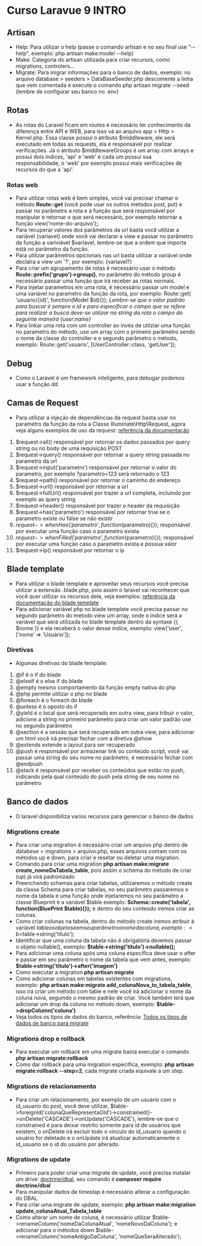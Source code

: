 <h1>Curso Laravue 9 INTRO</h1>

<h2>Artisan</h2>

- Help: Para utilizar o help (passe o comando artisan e no seu final use "--help", exemplo: php artisan make:model --help)
- Make: Categoria do artisan utilizada para criar recursos, como migrations, controlers...
- Migrate: Para migrar informações para o banco de dados, exemplo: no arquivo database > seeders > DataBaseSeeder.php descomente
a linha que vem comentada e execute o comando php artisan migrate --seed (lembre de configurar seu banco no .env)

<h2>Rotas</h2>

- As rotas do Laravel ficam em routes é necessário ter conhecimento da diferença entre API e WEB, para isso vá ao arquivo
app > Http > Kernel.php. Essa classe possui o atributo $middlleware, ele será executado em todas as requests, ela é 
responsável por realizar verificações. Já o atributo $middlewareGroups é um array com arrays e possui dois indices, 
'api' e 'web' e cada um possui sua responsabilidade, o 'web' por exemplo possui mais verificações de recursos do que a 'api'.

<h3>Rotas web</h3>

- Para utilizar rotas web é bem simples, você vai precisar chamar o método <b>Route::get</b> (você pode usar os outros metodos post, put) 
e passar no parâmetro a rota e a função que será responsável por manipular e retornar o que será necessário, 
por exemplo retornar a função view('nome-do-arquivo');.
- Para recuperar valores dos parâmetros da url basta você utilizar a variável {variavel} onde você vai declarar a view e passar no parâmetro
da função a variviável $variavel, lembre-se que a ordem que importa está no parâmetro da função.
- Para utilizar parâmetros opicionais nas url basta utilizar a variável onde declalra a view um '?', por exemplo: {variavel?}
- Para criar um agrupamento de rotas é necessário usar o método <b>Route::prefix('grupo')->group()</b>, no parâmetro do método group
é necessário passar uma função que irá receber as rotas normais.
- Para injetar parametros em uma rota, é necessário passar um model e uma variável no parametro da função da rota, por exemplo: Route::get(
'usuario/{id}', function(Model $id){}); *Lembre-se que o valor padrão para buscar é sempre o id e para especificar o campo que se refere para
realizar a busca deve-se utilizar na string da rota o campo da seguinte maneira {user:name}*
- Para linkar uma rota com um controller ao invés de utilziar uma função no parametro do método, use um array com o primeiro parâmetro sendo
o nome da classe do controller e o segundo parâmetro o método, exemplo: Route::get('usuario', [UserController::class, 'getUser']);

<h2>Debug</h2>

- Como o Laravel é um framework inteligente, para debugar podemos usar a função dd

<h2>Camas de Request</h2>

- Para utilizar a injeção de dependências da request basta usar no parametro da função da rota a Classe Illuminate\Http\Request, agora veja
alguns exemplos de uso da request: 
<a href="https://laravel.com/docs/9.x/requests" target="_blank">referência da documentação</a>
1. $request->all() responsável por retornar os dados passados por query string ou no body de uma requisição POST
2. $request->query() responsável por retornar a query string passada no parametro da url
3. $request->input('parametro') responsável por retornar o valor do parametro, por exemplo ?parametro=123 será retornado o 123
4. $request->path() responsável por retornar o caminho do endereço
5. $request->url() responsável por retornar a url
6. $request->fullUrl() responsável por trazer a url completa, incluindo por exemplo as query string
7. $request->header() responsável por trazer o header da requisição
8. $request->has('parametro') responsável por retornar true se o parametro existe ou false se não existir
9. $request->whenHas('parametro', function($parametro){}); responsável por executar uma função caso o parametro exista
10. $request->whenFilled('parametro', function($parametro){}); responsável por executar uma função caso o parametro exista e possua valor
11. $request->ip() responsável por retornar o ip

<h2>Blade template</h2>

- Para utilizar o blade template e aproveitar seus recursos você precisa utilizar a extensão .blade.php, pois assim o laravel vai reconhecer
que você quer utilizar os recursos dele, veja exemplos: 
<a href="https://laravel.com/docs/9.x/blade" target="_blank">referência da documentação do blade template</a>
- Para adicionar variável php no blade template você precisa passar no segundo parâmetro do metodo view um array, onde o índice será a variável
que será utilizada no blade template dentro da syntaxe {{ $nome }} e ela receberá o valor desse índice, exemplo: view('user', ['nome' => 'Usuário']);

<h3>Diretivas</h3>

- Algumas diretivas do blade template:
1. @if é o if do blade
2. @elseif é o else if do blade
3. @empty mesmo comportamento da função empty nativa do php
4. @php permite utilizar o php no blade
5. @foreach é o foreach do blade
6. @unless é o oposto do if
7. @yield é o local que será recuperado em outra view, para tribuir o valor, adicione a string no primeiro parâmetro para criar um valor padrão 
use no segundo parâmetro
8. @section é a sessão que será recuperada em outra view, para adicionar um html você irá precisar fechar com a diretiva @show
9. @extends extende o layout para ser recuperado
10. @push é responsável por armazenar link ou conteúdo script, você vai passar uma string do seu nome no parâmetro, é necessário fechar com @endpush
11. @stack é responsável por receber os conteúdos que estão no push, indicando pela qual conteúdo do push pela string de seu nome no parâmetro

<h2>Banco de dados</h2>

- O laravel disponibiliza varios recursos para gerenciar o banco de dados

<h3>Migrations create</h3>

- Para criar uma migration é necessário criar um arquivo php dentro de databese > migrations > arquivo.php, esses arquivos contam com os métodos up e down, para criar e resetar ou deletar uma migration.
- Comando para criar uma migration <b>php artisan make:migrate create_nomeDaTabela_table</b>, pois assim o schema do método de criar (up) já virá padronizado
- Preenchendo schemas para criar tabelas, utilizaremos o método create da classe Schema para criar tabelas, no seu parâmetro passaremos o nome da tabela e uma função onde injetaremos
no seu parâmetro a classe Blueprint e a variável $table exemplo: <b>Schema::create('tabela', function(BluePrint $table){});</b> e dentro do seu conteúdo iremos criar as colunas.
- Como criar colunas na tabela, dentro do método create iremos atribuir à variável $table os objetos e em seu parâmetro o nome da coluna, exemplo: <b>$table->string('titulo');</b>
- Identificar que uma coluna da tabela não é obrigatória devemos passar o objeto nullable(), exemplo: <b>$table->string('titulo')->nullable();</b>
- Para adicionar uma coluna após uma coluna específica deve usar o after e passar em seu parâmetro o nome da tabela que vem antes, exemplo: <b>$table->string('titulo')->after('imagem')</b>
- Como executar a migration <b>php artisan migrate</b>
- Como adicionar colunas em tabelas existentes com migrations, exemplo: <b>php artisan make:migrate add_colunaNova_to_tabela_table</b>, isso irá criar um método com table e nele
você irá adicionar o nome da coluna nova, seguindo o mesmo padrão de criar. Você também terá que adicionar um drop da coluna no método down, exemplo: <b>$table->dropColumn('coluna')</b>
- Veja todos os tipos de dados do banco, referência: <a href="https://laravel.com/docs/9.x/migrations#available-column-types" target="_blank">Todos os tipos de dados de banco para migrate</a>

<h3>Migrations drop e rollback</h3>

- Para executar um rollback em uma migrate basta executar o comando <b>php artisan migrate:rollback</b>
- Como dar rollback para uma migration específica, exemplo: <b>php artisan migrate:rollback --step=2</b>, cada migrate criada equivale a um step.

<h3>Migrations de relacionamento</h3>

- Para criar um relacionamento, por exemplo de um usuário com o id_usuario do post, você deve utilizar, $table->foreignId('colunaQueRepresentaOId')->constrained()->onDelete('CASCADE')->onUpdate('CASCADE'), lembre-se que o constrained é para deixar restrito somente para id de usuários que existem, o onDelete irá excluir todo o vinculo do id_usuario quando o usuário for deletado e o onUpdate irá atualizar automaticamente o id_usuario se o id do usuário por alterado.

<h3>Migrations de update</h3>

- Primeiro para poder criar uma migrate de update, você precisa instalar um drive: <a href="https://laravel.com/docs/9.x/migrations#modifying-columns" target="_blank">doctrine/dbal</a>, seu comando é <b>composer require doctrine/dbal</b>
- Para manipular dados de timestap é necessário alterar a configuração do DBAL.
- Para criar uma migrate de update, exemplo: <b>php artisan make:migration update_colunaAtual_Tabela_table</b>
- Como alterar um nome de coluna, é necessário utilizar $table->renameColumn('nomeDaColunaAtual', 'nomeNovoDaColuna'); e adicionar para o métodos down $table->renameColumn('nomeAntigoDaColuna', 'nomeQueSeraAlterado');